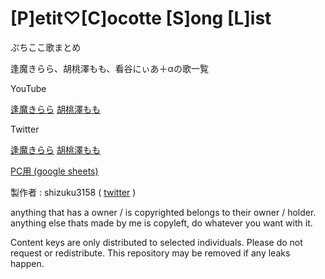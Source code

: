 # [P]etit♡[C]ocotte [S]ong [L]ist
ぷちここ歌まとめ

逢魔きらら、胡桃澤もも、看谷にぃあ＋αの歌一覧

YouTube

[逢魔きらら](https://www.youtube.com/@omakirara)
[胡桃澤もも](https://www.youtube.com/@kurumizawamomo)

Twitter

[逢魔きらら](https://twitter.com/omakirara)
[胡桃澤もも](https://twitter.com/kurumizawamomo)


[PC用 (google sheets)](https://docs.google.com/spreadsheets/d/1DSU1xBxXEZodMQCCu7hWsvdxWt-K0biXI5tt5_RD_DQ/)

製作者 : shizuku3158 ( [twitter](https://twitter.com/8513ukuzihs) )

anything that has a owner / is copyrighted belongs to their owner / holder.
anything else thats made by me is copyleft, do whatever you want with it.

Content keys are only distributed to selected individuals.
Please do not request or redistribute.
This repository may be removed if any leaks happen.